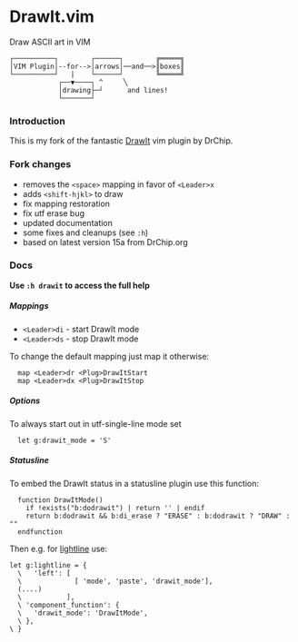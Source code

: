 # DrawIt.vim

Draw ASCII art in VIM

```
┌──────────┐        ┌──────┐        ╔═════╗
│VIM Plugin│--for-->│arrows│──and──>║boxes║
└──────────┘   |    └──────┘        ╚═════╝
            ┌──▼────┐ ^     ╲
            │drawing├─┘      and lines!
            └───────┘     
```

### Introduction
This is my fork of the fantastic [DrawIt](http://www.drchip.org/astronaut/vim/index.html#DRAWIT) vim plugin by DrChip.

### Fork changes
- removes the `<space>` mapping in favor of `<Leader>x` 
- adds `<shift-hjkl>` to draw
- fix mapping restoration
- fix utf erase bug
- updated documentation
- some fixes and cleanups (see `:h`)
- based on latest version 15a from DrChip.org

### Docs

**Use `:h drawit` to access the full help**

##### Mappings
  - `<Leader>di` - start DrawIt mode
  - `<Leader>ds` - stop DrawIt mode

To change the default mapping just map it otherwise:
```
  map <Leader>dr <Plug>DrawItStart
  map <Leader>dx <Plug>DrawItStop
```

##### Options

To always start out in utf-single-line mode set
```
  let g:drawit_mode = 'S'
```

##### Statusline

To embed the DrawIt status in a statusline plugin use this function:
```
  function DrawItMode()
    if !exists("b:dodrawit") | return '' | endif
    return b:dodrawit && b:di_erase ? "ERASE" : b:dodrawit ? "DRAW" : ""
  endfunction
```

Then e.g. for [lightline]() use:
```
let g:lightline = { 
  \   'left': [
  \             [ 'mode', 'paste', 'drawit_mode'],
  (....)
  \           ],
  \ 'component_function': {
  \   'drawit_mode': 'DrawItMode',
  \ },
\ }
```

